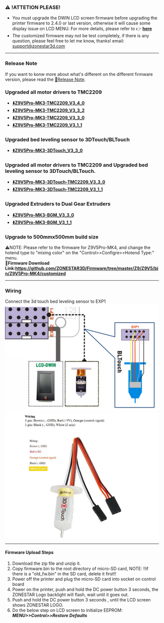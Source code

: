 ### :warning: !ATTETION PLEASE! 
- You must upgrade the DWIN LCD screen firmware before upgrading the printer firmware to 2.4.0 or last version, otherwise it will cause some display issue on LCD MENU. For more details, please refer to :point_right: [**here**](https://github.com/ZONESTAR3D/Upgrade-kit-guide/tree/main/TFT-LCD/LCD-DWIN)
- The customized firmware may not be test completely, if there is any question, please feel free to let me know, thanks! email: support@zonestar3d.com

-----
### Release Note
If you want to konw more about what's different on the different firmware version, please read the [:book:Release Note](https://github.com/ZONESTAR3D/Firmware/tree/master/Z9/Z9V5/bin/Z9V5Pro-MK3/beta).

### Upgraded all motor drivers to TMC2209
- **[:arrow_down:Z9V5Pro-MK3-TMC2209_V3_4_0](./Z9V5Pro-MK3-TMC2209_V3_4_0.zip)**
- **[:arrow_down:Z9V5Pro-MK3-TMC2209_V3_3_2](./Z9V5Pro-MK3-TMC2209_V3_3_2.zip)**
- **[:arrow_down:Z9V5Pro-MK3-TMC2209_V3_3_0](./Z9V5Pro-MK3-TMC2209_V3_3_0.zip)**
- **[:arrow_down:Z9V5Pro-MK3-TMC2209_V3_1_1](./Z9V5Pro-MK3-TMC2209_V3_1_1.zip)**
### Upgraded bed leveling sensor to 3DTouch/BLTouch
- **[:arrow_down:Z9V5Pro-MK3-3DTouch_V3_3_0](./Z9V5Pro-MK3-3DTouch_V3_3_0.zip)**
### Upgraded all motor drivers to TMC2209 and Upgraded bed leveling sensor to 3DTouch/BLTouch.
- **[:arrow_down:Z9V5Pro-MK3-3DTouch-TMC2209_V3_3_0](./Z9V5Pro-MK3-3DTouch-TMC2209_V3_1_1.zip)**
- **[:arrow_down:Z9V5Pro-MK3-3DTouch-TMC2209_V3_1_1](./Z9V5Pro-MK3-3DTouch-TMC2209_V3_1_1.zip)**

### Upgraded Extruders to Dual Gear Extruders 
- **[:arrow_down:Z9V5Pro-MK3-BGM_V3_3_0](./Z9V5Pro-MK3-BGM_V3_3_0.zip)**
- **[:arrow_down:Z9V5Pro-MK3-BGM_V3_1_1](./Z9V5Pro-MK3-BGM_V3_1_1.zip)**

### Upgrade to 500mmx500mm build size 
:warning:NOTE: Please refer to the firmware for Z9V5Pro-MK4, and change the hotend type to "mixing color" on the "Control>>Configre>>Hotend Type:" menu.    
:link:**Firmware Download Link:https://github.com/ZONESTAR3D/Firmware/tree/master/Z9/Z9V5/bin/Z9V5Pro-MK4/customized** 

-----
### Wiring
Connect the 3d touch bed leveling sensor to EXP1  
![](Wiring_3DTouch.png)   
![](3DTouch_PinDefine.jpg)   

-----
#### Firmware Upload Steps 
1. Download the zip file and unzip it.
2. Copy firmware.bin to the root directory of micro-SD card, 
NOTE: !!if there is a "old_fw.bin" in the SD card, delete it first!!
3. Power off the printer and plug the micro-SD card into socket on control board
4. Power on the printer, push and hold the DC power button 3 seconds, the ZONESTAR Logo backlight will flash, wait until it goes out.
5. Push and hold the DC power button 3 seconds , until the LCD screen shows ZONESTAR LOGO.
6. Do the below step on LCD screen to initialize EEPROM: ***MENU>>Control>>Restore Defaults***